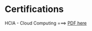# Certifications

HCIA - Cloud Computing ===> <a href ="https://abdellah-itrkine.github.io/Certifications/HCIA%20-%20Cloud%20Computing.pdf"> PDF here</a>
